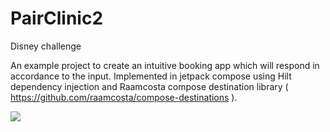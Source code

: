 # PairClinic2
 Disney challenge
 
 An example project to create an intuitive booking app which will respond in accordance to the input.
 Implemented in jetpack compose using Hilt dependency injection and Raamcosta compose destination library ( https://github.com/raamcosta/compose-destinations ).
 
 ![](notSelected.png)
